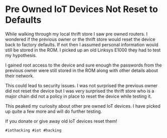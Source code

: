 # Pre Owned IoT Devices Not Reset to Defaults

While walking through my local thrift store I saw pre owned routers.
I wondered if the previous owner or the thrift store would 
reset the device back to factory defaults. If not then I assumed personal
information would still be stored in the ROM. I picked up an old 
Linksys E1000 they had to test my hypothesis.

I gained root access to the device and sure enough the passwords from
the previous owner were still stored in the ROM along with other 
details about their network. 

This could lead to security issues. I was not surprised the previous
owner did not reset the device but I was very surprised the thrift store
who is a major chain did not a policy in place to reset the device while 
testing it.

This peaked my curiosity about other pre owned IoT devices. I have
picked up quite a few more and will do further testing.

If you donate or give away old IoT devices reset them!

    #iothacking #iot #hacking 
